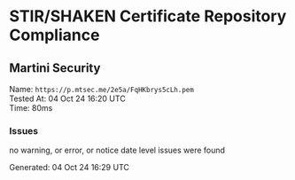 # STIR/SHAKEN Certificate Repository Compliance

## Martini Security

Name: `https://p.mtsec.me/2e5a/FqHKbrys5cLh.pem`\
Tested At: 04 Oct 24 16:20 UTC\
Time: 80ms

### Issues

no warning, or error, or notice date level issues were found

Generated: 04 Oct 24 16:29 UTC